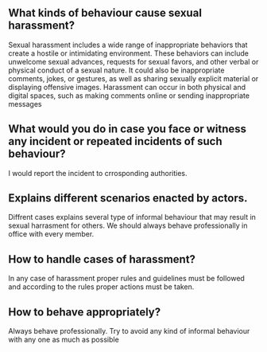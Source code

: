 ##  What kinds of behaviour cause sexual harassment?
Sexual harassment includes a wide range of inappropriate behaviors that create a hostile or intimidating environment. These behaviors can include unwelcome sexual advances, requests for sexual favors, and other verbal or physical conduct of a sexual nature. It could also be inappropriate comments, jokes, or gestures, as well as sharing sexually explicit material or displaying offensive images. Harassment can occur in both physical and digital spaces, such as making comments online or sending inappropriate messages

##  What would you do in case you face or witness any incident or repeated incidents of such behaviour?
I would report the incident to crrosponding authorities.

## Explains different scenarios enacted by actors.
Diffrent cases explains several type of informal behaviour that may result in sexual harrasment for others. We should always behave professionally in office with every member.

## How to handle cases of harassment?
In any case of harassment proper rules and guidelines must be followed and according to the rules proper actions must be taken.

## How to behave appropriately?
Always behave professionally. Try to avoid any kind of informal behaviour with any one as much as possible 
